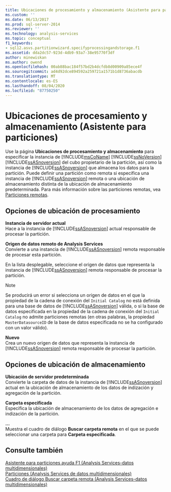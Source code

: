 ```yaml
---
title: Ubicaciones de procesamiento y almacenamiento (Asistente para particiones) | Microsoft Docs
ms.custom: ''
ms.date: 06/13/2017
ms.prod: sql-server-2014
ms.reviewer: ''
ms.technology: analysis-services
ms.topic: conceptual
f1_keywords:
- sql12.asvs.partitionwizard.specifyprocessingandstorage.f1
ms.assetid: dda2dc57-923d-4db9-93a7-38e95770f3df
author: minewiskan
ms.author: owend
ms.openlocfilehash: 00ab88bac184f57bd2b4dcfdb8d00909a85ece4f
ms.sourcegitcommit: ad4d92dce894592a259721a1571b1d8736abacdb
ms.translationtype: MT
ms.contentlocale: es-ES
ms.lasthandoff: 08/04/2020
ms.locfileid: "87750250"
---
```

# <a name="processing-and-storage-locations-partition-wizard"></a>Ubicaciones de procesamiento y almacenamiento (Asistente para particiones)
  Use la página **Ubicaciones de procesamiento y almacenamiento** para especificar la instancia de [!INCLUDE[msCoName](../includes/msconame-md.md)] [!INCLUDE[ssNoVersion](../includes/ssnoversion-md.md)] [!INCLUDE[ssASnoversion](../includes/ssasnoversion-md.md)] del cubo propietario de la partición, así como la instancia de [!INCLUDE[ssASnoversion](../includes/ssasnoversion-md.md)] que almacena los datos para la partición. Puede definir una partición como remota si especifica una instancia de [!INCLUDE[ssASnoversion](../includes/ssasnoversion-md.md)] remota o una ubicación de almacenamiento distinta de la ubicación de almacenamiento predeterminada. Para más información sobre las particiones remotas, vea [Particiones remotas](multidimensional-models-olap-logical-cube-objects/partitions-remote-partitions.md).  
  
## <a name="processing-location-options"></a>Opciones de ubicación de procesamiento  
 **Instancia de servidor actual**  
 Hace a la instancia de [!INCLUDE[ssASnoversion](../includes/ssasnoversion-md.md)] actual responsable de procesar la partición.  
  
 **Origen de datos remoto de Analysis Services**  
 Convierte a una instancia de [!INCLUDE[ssASnoversion](../includes/ssasnoversion-md.md)] remota responsable de procesar esta partición.  
  
 En la lista desplegable, seleccione el origen de datos que representa la instancia de [!INCLUDE[ssASnoversion](../includes/ssasnoversion-md.md)] remota responsable de procesar la partición.  
  
> [!NOTE]  
>  Se producirá un error si selecciona un origen de datos en el que la propiedad de la cadena de conexión del `Initial Catalog` no está definida para una base de datos de [!INCLUDE[ssASnoversion](../includes/ssasnoversion-md.md)] válida, o si la base de datos especificada en la propiedad de la cadena de conexión del `Initial Catalog` no admite particiones remotas (en otras palabras, la propiedad `MasterDatasourceID` de la base de datos especificada no se ha configurado con un valor válido).  
  
 **Nuevo**  
 Crea un nuevo origen de datos que representa la instancia de [!INCLUDE[ssASnoversion](../includes/ssasnoversion-md.md)] remota responsable de procesar la partición.  
  
## <a name="storage-location-options"></a>Opciones de ubicación de almacenamiento  
 **Ubicación de servidor predeterminada**  
 Convierte la carpeta de datos de la instancia de [!INCLUDE[ssASnoversion](../includes/ssasnoversion-md.md)] actual en la ubicación de almacenamiento de los datos de indización y agregación de la partición.  
  
 **Carpeta especificada**  
 Especifica la ubicación de almacenamiento de los datos de agregación e indización de la partición.  
  
 **...**  
 Muestra el cuadro de diálogo **Buscar carpeta remota** en el que se puede seleccionar una carpeta para **Carpeta especificada**.  
  
## <a name="see-also"></a>Consulte también  
 [Asistente para particiones ayuda F1 &#40;Analysis Services-datos multidimensionales&#41;](partition-wizard-f1-help-analysis-services-multidimensional-data.md)   
 [Particiones &#40;Analysis Services de datos multidimensionales&#41;](multidimensional-models-olap-logical-cube-objects/partitions-analysis-services-multidimensional-data.md)   
 [Cuadro de diálogo Buscar carpeta remota &#40;Analysis Services-datos multidimensionales&#41;](browse-for-remote-folder-dialog-box-analysis-services-multidimensional-data.md)  
  
  
